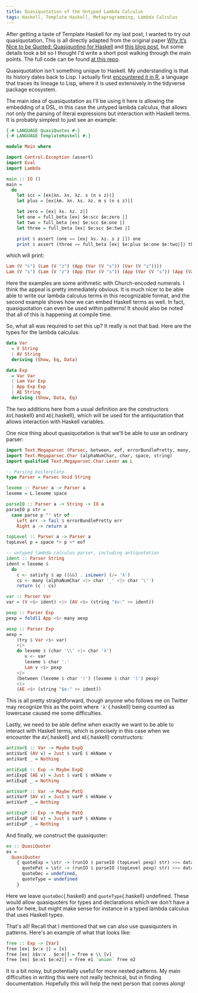 ```yaml
---
title: Quasiquotation of the Untyped Lambda Calculus
tags: Haskell, Template Haskell, Metaprogramming, Lambda Calculus
---
```


After getting a taste of Template Haskell for my last post, I wanted to try out
quasiquotation. This is all directly adapted from the original paper [Why It’s
Nice to be Quoted: Quasiquoting for
Haskell](https://dl.acm.org/doi/10.1145/1291201.1291211) and [this blog
post](https://well-typed.com/blog/2014/10/quasi-quoting-dsls/), but some
details took a bit so I thought I'd write a short post walking through the main
points. The full code can be found [at this
repo](https://github.com/chenson2018/quasi-lambda).

Quasiquotation isn't something unique to Haskell. My understanding is that its
history dates back to Lisp. I actually first [encountered it in
R](https://adv-r.hadley.nz/quasiquotation.html), a language that traces its
lineage to Lisp, where it is used extensively in the tidyverse package
ecosystem.

The main idea of quasiquotation as I'll be using it here is allowing the
embedding of a DSL, in this case the untyped lambda calculus, that allows not
only the parsing of literal expressions but interaction with Haskell terms. It
is probably simplest to just see an example:

```haskell
{-# LANGUAGE QuasiQuotes #-}
{-# LANGUAGE TemplateHaskell #-}

module Main where

import Control.Exception (assert)
import Eval
import Lambda

main :: IO ()
main =
  do
    let scc = [ex|λn. λs. λz. s (n s z)|]
    let plus = [ex|λm. λn. λs. λz. m s (n s z)|]

    let zero = [ex| λs. λz. z|]
    let one = full_beta [ex| $e:scc $e:zero |]
    let two = full_beta [ex| $e:scc $e:one |]
    let three = full_beta [ex| $e:scc $e:two |]

    print $ assert (one == [ex| λs. λz. s z |]) one
    print $ assert (three == full_beta [ex| $e:plus $e:one $e:two|]) three
```

which will print:

```haskell
Lam (V "s") (Lam (V "z") (App (Var (V "s")) (Var (V "z"))))
Lam (V "s") (Lam (V "z") (App (Var (V "s")) (App (Var (V "s")) (App (Var (V "s")) (Var (V "z"))))))
```

Here the examples are some arithmetic with Church-encoded numerals. I think the
appeal is pretty immediately obvious. It is much nicer to be able able to write
our lambda calculus terms in this recognizable format, and the second example
shows how we can embed Haskell terms as well. In fact, quasiquotation can even
be used within patterns! It should also be noted that all of this is happening
at compile time.

So, what all was required to set this up? It really is not that bad. Here are
the types for the lambda calculus:

```haskell
data Var
  = V String
  | AV String
  deriving (Show, Eq, Data)

data Exp
  = Var Var
  | Lam Var Exp
  | App Exp Exp
  | AE String
  deriving (Show, Data, Eq)
```

The two additions here from a usual definition are the constructors
`AV`{.haskell} and `AE`{.haskell}, which will be used for the antiquotation that
allows interaction with Haskell variables.

One nice thing about quasiquotation is that we'll be able to use an ordinary
parser:

```haskell
import Text.Megaparsec (Parsec, between, eof, errorBundlePretty, many, parse, satisfy, try, (<|>))
import Text.Megaparsec.Char (alphaNumChar, char, space, string)
import qualified Text.Megaparsec.Char.Lexer as L

-- Parsing boilerplate
type Parser = Parsec Void String

lexeme :: Parser a -> Parser a
lexeme = L.lexeme space

parseIO :: Parser a -> String -> IO a
parseIO p str =
  case parse p "" str of
    Left err -> fail $ errorBundlePretty err
    Right a -> return a

topLevel :: Parser a -> Parser a
topLevel p = space *> p <* eof

-- untyped lambda calculus parser, including antiquotation
ident :: Parser String
ident = lexeme $
  do
    c <- satisfy $ ap ((&&) . isLower) (/= 'λ')
    cs <- many (alphaNumChar <|> char '_' <|> char '\'')
    return (c : cs)

var :: Parser Var
var = (V <$> ident) <|> (AV <$> (string "$v:" >> ident))

pexp :: Parser Exp
pexp = foldl1 App <$> many aexp

aexp :: Parser Exp
aexp = 
    (try $ Var <$> var)
    <|>
    do lexeme $ (char '\\' <|> char 'λ')
       v <- var
       lexeme $ char '.'
       Lam v <$> pexp
    <|>
    (between (lexeme $ char '(') (lexeme $ char ')') pexp)
    <|>
    (AE <$> (string "$e:" >> ident))
```

This is all pretty straightforward, though anyone who follows me on Twitter may
recognize this as the point where `'λ'`{.haskell} being counted as lowercase
caused me some difficulties.

Lastly, we need to be able define when exactly we want to be able to interact
with Haskell terms, which is precisely in this case when we encounter the
`AV`{.haskell} and `AE`{.haskell} constructors:


```haskell
antiVarE :: Var -> Maybe ExpQ
antiVarE (AV v) = Just $ varE $ mkName v
antiVarE _ = Nothing

antiExpE :: Exp -> Maybe ExpQ
antiExpE (AE v) = Just $ varE $ mkName v
antiExpE _ = Nothing

antiVarP :: Var -> Maybe PatQ
antiVarP (AV v) = Just $ varP $ mkName v
antiVarP _ = Nothing

antiExpP :: Exp -> Maybe PatQ
antiExpP (AE v) = Just $ varP $ mkName v
antiExpP _ = Nothing
```

And finally, we construct the quasiquoter:

```haskell
ex :: QuasiQuoter
ex =
  QuasiQuoter
    { quoteExp = \str -> (runIO $ parseIO (topLevel pexp) str) >>= dataToExpQ (const Nothing `extQ` antiVarE `extQ` antiExpE),
      quotePat = \str -> (runIO $ parseIO (topLevel pexp) str) >>= dataToPatQ (const Nothing `extQ` antiVarP `extQ` antiExpP),
      quoteDec = undefined,
      quoteType = undefined
    }
```

Here we leave `quoteDec`{.haskell} and `quoteType`{.haskell} undefined. These
would allow quasiquoters for types and declarations which we don't have a use
for here, but might make sense for instance in a typed lambda calculus that
uses Haskell types.

That's all! Recall that I mentioned that we can also use quasiquoters in
patterns. Here's an example of what that looks like:

```haskell
free :: Exp -> [Var]
free [ex| $v:x |] = [x]
free [ex| λ$v:v . $e:e|] = free e \\ [v]
free [ex| $e:e1 $e:e2|] = free e1 `union` free e2
```

It is a bit noisy, but potentially useful for more nested patterns. My main
difficulties in writing this were not really technical, but in finding
documentation. Hopefully this will help the next person that comes along!
